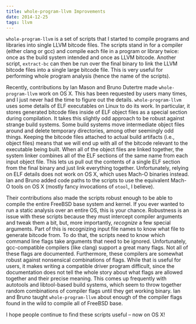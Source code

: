 ```yaml
---
title: whole-program-llvm Improvements
date: 2014-12-25
tags: llvm
---
```


`whole-program-llvm` is a set of scripts that I started to compile programs and libraries into single LLVM bitcode files.  The scripts stand in for a compiler (either clang or gcc) and compile each file in a program or library twice: once as the build system intended and once as LLVM bitcode.  Another script, `extract-bc` can then be run over the final binary to link the LLVM bitcode files into a single large bitcode file.  This is very useful for performing whole program analysis (hence the name of the scripts).

Recently, contributions by Ian Mason and Bruno Dutertre made `whole-program-llvm` work on OS X.  This has been requested by users many times, and I just never had the time to figure out the details.  `whole-program-llvm` uses some details of ELF executables on Linux to do its work.  In particular, it stores generated bitcode files inside of ELF object files as a special section during compilation.  It takes this slightly odd approach to be robust against strange build systems.  Some build systems move intermediate object files around and delete temporary directories, among other seemingly odd things.  Keeping the bitcode files attached to actual build artifacts (i.e., object files) means that we will end up with all of the bitcode relevant to the executable being built.  When all of the object files are linked together, the system linker combines all of the ELF sections of the same name from each input object file.  This lets us pull out the contents of a single ELF section from the final binary and just link everything together.  Unfortunately, relying on ELF details does not work on OS X, which uses Mach-O binaries instead.  Ian and Bruno added code paths to the scripts to use the equivalent Mach-O tools on OS X (mostly fancy invocations of `otool`, I believe).

Their contributions also made the scripts robust enough to be able to compile the entire FreeBSD base system and kernel.  If you ever wanted to run a static analysis over an entire OS, this is your chance.  Robustness is an issue with these scripts because they must intercept compiler arguments and tweak them a bit, but, more importantly, *recognize* a few special arguments.  Part of this is recognizing input file names to know what file to generate bitcode from.  To do that, the scripts need to know which command line flags take arguments that need to be ignored.  Unfortunately, gcc-compatible compilers (like clang) support a great many flags.  Not all of these flags are documented.  Furthermore, these compilers are somewhat robust against nonsensical combinations of flags.  While that is useful for users, it makes writing a compatible driver program difficult, since the documentation does not tell the whole story about what flags are allowed together and their precise meaning.  This comes up frequently with autotools and libtool-based build systems, which seem to throw together random combinations of compiler flags until they get working binary.  Ian and Bruno taught `whole-program-llvm` about enough of the compiler flags found in the wild to compile all of FreeBSD base.

I hope people continue to find these scripts useful – now on OS X!

